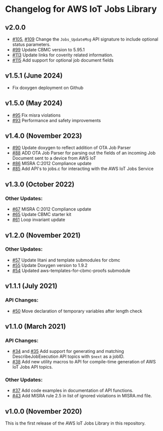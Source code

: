 # Changelog for AWS IoT Jobs Library

## v2.0.0
- [#105](https://github.com/aws/Jobs-for-AWS-IoT-embedded-sdk/pull/105), [#109](https://github.com/aws/Jobs-for-AWS-IoT-embedded-sdk/pull/109) Change the `Jobs_UpdateMsg` API signature to include optional status parameters.
- [#99](https://github.com/aws/Jobs-for-AWS-IoT-embedded-sdk/pull/99) Update CBMC version to 5.95.1
- [#113](https://github.com/aws/Jobs-for-AWS-IoT-embedded-sdk/pull/113) Update links for coverity related information.
- [#115](https://github.com/aws/Jobs-for-AWS-IoT-embedded-sdk/pull/115) Add support for optional job document fields

## v1.5.1 (June 2024)
- Fix doxygen deployment on Github

## v1.5.0 (May 2024)
- [#95](https://github.com/aws/Jobs-for-AWS-IoT-embedded-sdk/pull/95) Fix misra violations
- [#93](https://github.com/aws/Jobs-for-AWS-IoT-embedded-sdk/pull/93) Performance and safety improvements

## v1.4.0 (November 2023)
- [#90](https://github.com/aws/Jobs-for-AWS-IoT-embedded-sdk/pull/90) Update doxygen to reflect addition of OTA Job Parser
- [#88](https://github.com/aws/Jobs-for-AWS-IoT-embedded-sdk/pull/88) ADD OTA Job Parser for parsing out the fields of an incoming Job Document sent to a device from AWS IoT
- [#86](https://github.com/aws/Jobs-for-AWS-IoT-embedded-sdk/pull/85) MISRA C:2012 Compliance update
- [#85](https://github.com/aws/Jobs-for-AWS-IoT-embedded-sdk/pull/85) Add API's to jobs.c for interacting with the AWS IoT Jobs Service

## v1.3.0 (October 2022)

### Other Updates:
- [#67](https://github.com/aws/Jobs-for-AWS-IoT-embedded-sdk/pull/67) MISRA C:2012 Compliance update
- [#65](https://github.com/aws/Jobs-for-AWS-IoT-embedded-sdk/pull/65) Update CBMC starter kit
- [#61](https://github.com/aws/Jobs-for-AWS-IoT-embedded-sdk/pull/61) Loop invariant update

## v1.2.0 (November 2021)

### Other Updates:
- [#57](https://github.com/aws/Jobs-for-AWS-IoT-embedded-sdk/pull/57) Update litani and template submodules for cbmc
- [#55](https://github.com/aws/Jobs-for-AWS-IoT-embedded-sdk/pull/55) Update Doxygen version to 1.9.2
- [#54](https://github.com/aws/Jobs-for-AWS-IoT-embedded-sdk/pull/54) Updated aws-templates-for-cbmc-proofs submodule

## v1.1.1 (July 2021)

### API Changes:
- [#50](https://github.com/aws/Jobs-for-AWS-IoT-embedded-sdk/pull/50) Move declaration of temporary variables after length check

## v1.1.0 (March 2021)

### API Changes:
- [#34](https://github.com/aws/Jobs-for-AWS-IoT-embedded-sdk/pull/34) and [#35](https://github.com/aws/Jobs-for-AWS-IoT-embedded-sdk/pull/35) Add support for generating and matching DescribeJobExecution API topics with `$next` as a jobID.
- [#38](https://github.com/aws/Jobs-for-AWS-IoT-embedded-sdk/pull/38) Add new utility macros to API for compile-time generation of AWS IoT Jobs API topics.

### Other Updates:
- [#37](https://github.com/aws/Jobs-for-AWS-IoT-embedded-sdk/pull/37) Add code examples in documentation of API functions.
- [#43](https://github.com/aws/Jobs-for-AWS-IoT-embedded-sdk/pull/43) Add MISRA rule 2.5 in list of ignored violations in MISRA.md file.

## v1.0.0 (November 2020)

This is the first release of the AWS IoT Jobs Library in this
repository.
